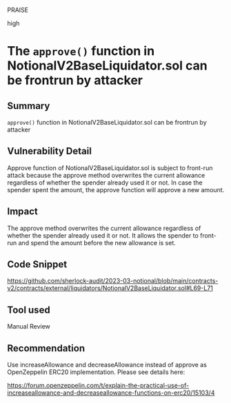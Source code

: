 PRAISE

high

# The `approve()` function in NotionalV2BaseLiquidator.sol can be frontrun by attacker

## Summary
`approve()` function in NotionalV2BaseLiquidator.sol can be frontrun by attacker

## Vulnerability Detail
Approve  function of NotionalV2BaseLiquidator.sol is subject to front-run attack because the approve method overwrites the current allowance regardless of whether the spender already used it or not. In case the spender spent the amount, the approve function will approve a new amount.

## Impact
The approve method overwrites the current allowance regardless of whether the spender already used it or not. It allows the spender to front-run and spend the amount before the new allowance is set.

## Code Snippet
https://github.com/sherlock-audit/2023-03-notional/blob/main/contracts-v2/contracts/external/liquidators/NotionalV2BaseLiquidator.sol#L69-L71

## Tool used

Manual Review

## Recommendation
Use increaseAllowance and decreaseAllowance instead of approve as OpenZeppelin ERC20 implementation. Please see details here:

https://forum.openzeppelin.com/t/explain-the-practical-use-of-increaseallowance-and-decreaseallowance-functions-on-erc20/15103/4